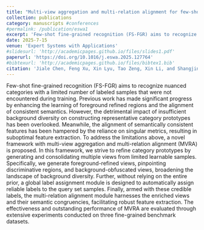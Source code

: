 ```yaml
---
title: "Multi-view aggregation and multi-relation alignment for few-shot fine-grained recognition"
collection: publications
category: manuscripts #conferences
#permalink: /publication/eswa1
excerpt: 'Few-shot fine-grained recognition (FS-FGR) aims to recognize nuanced categories with a limited number of labeled samples that were not encountered during training. Previous work has made significant progress by enhancing the learning of foreground refined regions and the alignment of consistent semantics. However, the detrimental impact of insufficient background diversity on constructing representative category prototypes has been overlooked. Meanwhile, the alignment of semantically consistent features has been hampered by the reliance on singular metrics, resulting in suboptimal feature extraction. To address the limitations above, a novel framework with multi-view aggregation and multi-relation alignment (MVRA) is proposed. In this framework, we strive to refine category prototypes by generating and consolidating multiple views from limited learnable samples. Specifically, we generate foreground-refined views, pinpointing discriminative regions, and background-obfuscated views, broadening the landscape of background diversity. Further, without relying on the entire prior, a global label assignment module is designed to automatically assign reliable labels to the query set samples. Finally, armed with these credible labels, the multi-relation alignment module harnesses the enriched views and their semantic congruencies, facilitating robust feature extraction. The effectiveness and outstanding performance of MVRA are evaluated through extensive experiments conducted on three fine-grained benchmark datasets.'
date: 2025-7-15
venue: 'Expert Systems with Applications'
#slidesurl: 'http://academicpages.github.io/files/slides1.pdf'
paperurl: 'https://doi.org/10.1016/j.eswa.2025.127764'
#bibtexurl: 'http://academicpages.github.io/files/bibtex1.bib'
citation: 'Jiale Chen, Feng Xu, Xin Lyu, Tao Zeng, Xin Li, and Shangjing Chen. Multi-view aggregation and multi-relation alignment for few-shot fine-grained recognition. Expert Systems with Applications, 283:127764, 2025.'
---
```

Few-shot fine-grained recognition (FS-FGR) aims to recognize nuanced categories with a limited number of labeled samples that were not encountered during training. Previous work has made significant progress by enhancing the learning of foreground refined regions and the alignment of consistent semantics. However, the detrimental impact of insufficient background diversity on constructing representative category prototypes has been overlooked. Meanwhile, the alignment of semantically consistent features has been hampered by the reliance on singular metrics, resulting in suboptimal feature extraction. To address the limitations above, a novel framework with multi-view aggregation and multi-relation alignment (MVRA) is proposed. In this framework, we strive to refine category prototypes by generating and consolidating multiple views from limited learnable samples. Specifically, we generate foreground-refined views, pinpointing discriminative regions, and background-obfuscated views, broadening the landscape of background diversity. Further, without relying on the entire prior, a global label assignment module is designed to automatically assign reliable labels to the query set samples. Finally, armed with these credible labels, the multi-relation alignment module harnesses the enriched views and their semantic congruencies, facilitating robust feature extraction. The effectiveness and outstanding performance of MVRA are evaluated through extensive experiments conducted on three fine-grained benchmark datasets.

